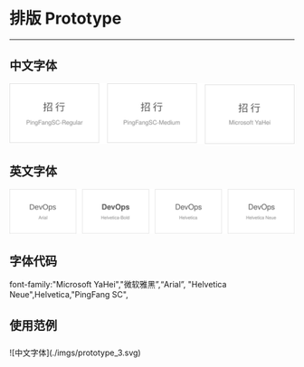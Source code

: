 # 排版 Prototype

* * *

## 中文字体

![中文字体](./imgs/prototype_1.svg)

## 英文字体

![中文字体](./imgs/prototype_2.svg)

## 字体代码

font-family:"Microsoft YaHei","微软雅黑”,“Arial”, "Helvetica Neue",Helvetica,"PingFang SC",

## 使用范例
<p style="margin-top:24px">
![中文字体](./imgs/prototype_3.svg)
</div>
